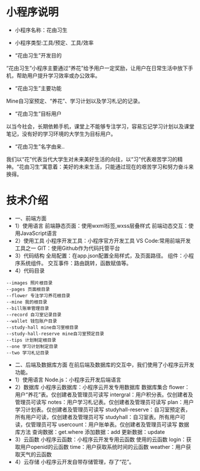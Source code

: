 # 小程序说明
- 小程序名称：花由习生
- 小程序类型:工具/预定、工具/效率

- “花由习生”开发目的

“花由习生”小程序主要通过“养花”给予用户一定奖励，让用户在日常生活中放下手机，帮助用户提升学习效率或办公效率。

- “花由习生”主要功能

Mine自习室预定、“养花”、学习计划以及学习札记的记录。

- “花由习生”目标用户

以当今社会，长期依赖手机，课堂上不能够专注学习，容易忘记学习计划以及课堂笔记，没有好的学习环境的大学生为目标用户。

- “花由习生”名字由来..

我们以“花”代表当代大学生对未来美好生活的向往，以“习”代表艰苦学习的精神。“花由习生”寓意着：美好的未来生活，只能通过现在的艰苦学习和努力奋斗来换得。


 # 技术介绍
 - 一、前端方面
 - 1）使用语言
前端静态页面：使用wxml标签,wxss层叠样式
前端动态交互：使用JavaScript语言
 - 2）使用工具
小程序开发工具：小程序官方开发工具
VS Code:常用前端开发工具之一
GIT：使用Github作为代码托管平台
 - 3）代码结构
全局配置：在app.json配置全局样式，及页面路径。
组件：小程序系统组件。
交互事件：路由跳转，函数赋值等。
 - 4）代码目录
 ```
--images 照片根目录
--pages 页面根目录
--flower 专注学习养花根目录
--mine 我的根目录
--bill账单管理目录
--record 自习室记录目录
--wallet 钱包账户目录
--study-hall mine自习室根目录
--study-hall-reserve mine自习室预定目录
--tips 计划制定根目录
--one 学习计划制定目录
--two 学习札记目录
```
 - 二、后端及数据库方面
在前后端及数据库的交互中，我们使用了小程序云开发功能。
 - 1）使用语言
Node.js：小程序云开发后端语言
 - 2）数据库
小程序云数据库：小程序云开发专用数据库
数据库集合
flower：用户“养花”表。仅创建者及管理员可读写
intergral：用户积分表。仅创建者及管理员可读写
notes：用户学习札记表。仅创建者及管理员可读写
plan：用户学习计划表。仅创建者及管理员可读写
studyhall-reserve：自习室预定表，所有用户可读，仅创建者及管理员可写
studyhall：自习室表。所有用户可读，仅管理员可写
usercount：用户账单表。仅创建者及管理员可读写
数据库方法
查询数据：get.where
添加数据：add
更新数据：update
 - 3）云函数
小程序云函数：小程序云开发专用云函数
使用的云函数
login：获取用户openid的云函数
time：用户获取系统时间的云函数
weather：用户获取天气的云函数
 - 4）云存储
小程序云开发自带存储管理，存了“花”。

